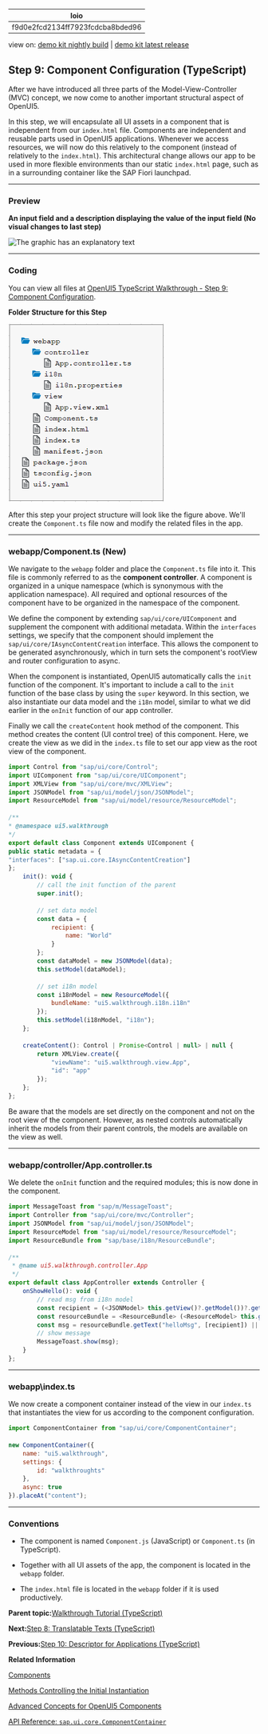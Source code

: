 <!-- loiof9d0e2fcd2134ff7923fcdcba8bded96 -->

| loio |
| -----|
| f9d0e2fcd2134ff7923fcdcba8bded96 |

<div id="loio">

view on: [demo kit nightly build](https://sdk.openui5.org/nightly/#/topic/f9d0e2fcd2134ff7923fcdcba8bded96) | [demo kit latest release](https://sdk.openui5.org/topic/f9d0e2fcd2134ff7923fcdcba8bded96)</div>

## Step 9: Component Configuration \(TypeScript\)

After we have introduced all three parts of the Model-View-Controller \(MVC\) concept, we now come to another important structural aspect of OpenUI5.

In this step, we will encapsulate all UI assets in a component that is independent from our `index.html` file. Components are independent and reusable parts used in OpenUI5 applications. Whenever we access resources, we will now do this relatively to the component \(instead of relatively to the `index.html`\). This architectural change allows our app to be used in more flexible environments than our static `index.html` page, such as in a surrounding container like the SAP Fiori launchpad.

***

### Preview

  
  
**An input field and a description displaying the value of the input field \(No visual changes to last step\)**

![The graphic has an explanatory text](images/loiocac9bcfa902c44c496d115acd7ee7376_LowRes.png "An input field and a description displaying the value of the input field (No
					visual changes to last step)")

***

### Coding

You can view all files at [OpenUI5 TypeScript Walkthrough - Step 9: Component Configuration](https://github.com/sap-samples/ui5-typescript-walkthrough/steps/09/README.md).

  
  
**Folder Structure for this Step**

![The graphic has an explanatory text](images/loioaa6ba83cdebc4a75be6a6b2ff6efffcb_LowRes.png "Folder Structure for this Step")

After this step your project structure will look like the figure above. We'll create the `Component.ts` file now and modify the related files in the app.

***

### webapp/Component.ts \(New\)

We navigate to the `webapp` folder and place the `Component.ts` file into it. This file is commonly referred to as the **component controller**. A component is organized in a unique namespace \(which is synonymous with the application namespace\). All required and optional resources of the component have to be organized in the namespace of the component.

We define the component by extending `sap/ui/core/UIComponent` and supplement the component with additional metadata. Within the `interfaces` settings, we specify that the component should implement the `sap/ui/core/IAsyncContentCreation` interface. This allows the component to be generated asynchronously, which in turn sets the component's rootView and router configuration to async.

When the component is instantiated, OpenUI5 automatically calls the `init` function of the component. It's important to include a call to the `init` function of the base class by using the `super` keyword. In this section, we also instantiate our data model and the `i18n` model, similar to what we did earlier in the `onInit` function of our app controller.

Finally we call the `createContent` hook method of the component. This method creates the content \(UI control tree\) of this component. Here, we create the view as we did in the `index.ts` file to set our app view as the root view of the component.

```js
import Control from "sap/ui/core/Control";
import UIComponent from "sap/ui/core/UIComponent";
import XMLView from "sap/ui/core/mvc/XMLView";
import JSONModel from "sap/ui/model/json/JSONModel";
import ResourceModel from "sap/ui/model/resource/ResourceModel";

/**
* @namespace ui5.walkthrough
*/
export default class Component extends UIComponent {
public static metadata = {
"interfaces": ["sap.ui.core.IAsyncContentCreation"]
};
    init(): void {
        // call the init function of the parent
        super.init();

        // set data model
        const data = {
            recipient: {
                name: "World"
            }
        };
        const dataModel = new JSONModel(data);
        this.setModel(dataModel);

        // set i18n model
        const i18nModel = new ResourceModel({
            bundleName: "ui5.walkthrough.i18n.i18n"
        });
        this.setModel(i18nModel, "i18n");
    };

    createContent(): Control | Promise<Control | null> | null {
        return XMLView.create({
            "viewName": "ui5.walkthrough.view.App",
            "id": "app"
        });
    };
};
```

Be aware that the models are set directly on the component and not on the root view of the component. However, as nested controls automatically inherit the models from their parent controls, the models are available on the view as well.

***

### webapp/controller/App.controller.ts

We delete the `onInit` function and the required modules; this is now done in the component.

```js
import MessageToast from "sap/m/MessageToast";
import Controller from "sap/ui/core/mvc/Controller";
import JSONModel from "sap/ui/model/json/JSONModel";
import ResourceModel from "sap/ui/model/resource/ResourceModel";
import ResourceBundle from "sap/base/i18n/ResourceBundle";

/**
 * @name ui5.walkthrough.controller.App
 */
export default class AppController extends Controller {
    onShowHello(): void {
        // read msg from i18n model
        const recipient = (<JSONModel> this.getView()?.getModel())?.getProperty("/recipient/name");
        const resourceBundle = <ResourceBundle> (<ResourceModel> this.getView()?.getModel("i18n"))?.getResourceBundle();
        const msg = resourceBundle.getText("helloMsg", [recipient]) || "no text defined";
        // show message
        MessageToast.show(msg);
    }
};
```

***

<a name="loiof9d0e2fcd2134ff7923fcdcba8bded96__section_ok2_4n5_zgb"/>

### webapp\\index.ts

We now create a component container instead of the view in our `index.ts` that instantiates the view for us according to the component configuration.

```js
import ComponentContainer from "sap/ui/core/ComponentContainer";

new ComponentContainer({
    name: "ui5.walkthrough",
    settings: {
        id: "walkthroughts"
    },
    async: true
}).placeAt("content");
```

***

### Conventions

-   The component is named `Component.js` \(JavaScript\) or `Component.ts` \(in TypeScript\).

-   Together with all UI assets of the app, the component is located in the `webapp` folder.

-   The `index.html` file is located in the `webapp` folder if it is used productively.


**Parent topic:**[Walkthrough Tutorial \(TypeScript\)](Walkthrough_Tutorial_TypeScript_dad1905.md "In this tutorial we'll introduce you to all major development paradigms of OpenUI5. We'll demonstrate the use of TypeScript with OpenUI5 and highlight the specific characteristics of this approach.")

**Next:**[Step 8: Translatable Texts \(TypeScript\)](Step_8_Translatable_Texts_TypeScript_4dcf52e.md "In this step we move the texts of our UI to a separate resource file.")

**Previous:**[Step 10: Descriptor for Applications \(TypeScript\)](Step_10_Descriptor_for_Applications_TypeScript_2a46b75.md "All application-specific configuration settings will now further be put in a separate descriptor file called manifest.json. This clearly separates the application coding from the configuration settings and makes our app even more flexible. For example, all SAP Fiori applications are realized as components and come with a descriptor file in order to be hosted in the SAP Fiori launchpad.")

**Related Information**  


[Components](Components_958ead5.md "Components are independent and reusable parts used in OpenUI5 applications.")

[Methods Controlling the Initial Instantiation](Methods_Controlling_the_Initial_Instantiation_b430345.md "OpenUI5 provides two methods for the initial instantiation of the component.")

[Advanced Concepts for OpenUI5 Components](Advanced_Concepts_for_OpenUI5_Components_ecbc417.md "Advanced concepts for components include routing and navigation and component data as well as the event bus.")

[API Reference: `sap.ui.core.ComponentContainer`](https://sdk.openui5.org/api/sap.ui.core.ComponentContainer)

